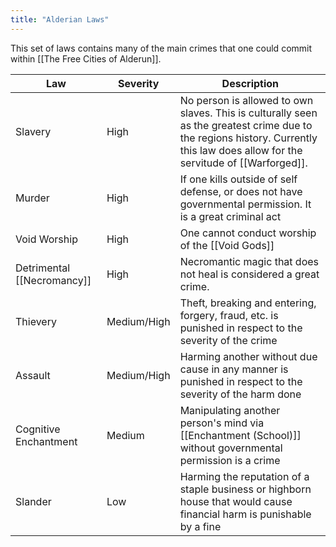 ```yaml
---
title: "Alderian Laws"
---
```

This set of laws contains many of the main crimes that one could commit within [[The Free Cities of Alderun]].

| Law | Severity | Description |
|-|-|-|
| Slavery | High | No person is allowed to own slaves. This is culturally seen as the greatest crime due to the regions history. Currently this law does allow for the servitude of [[Warforged]]. |
| Murder | High | If one kills outside of self defense, or does not have governmental permission. It is a great criminal act |
| Void Worship | High | One cannot conduct worship of the [[Void Gods]] |
| Detrimental [[Necromancy]] | High | Necromantic magic that does not heal is considered a great crime. |
| Thievery | Medium/High | Theft, breaking and entering, forgery, fraud, etc. is punished in respect to the severity of the crime |
| Assault | Medium/High | Harming another without due cause in any manner is punished in respect to the severity of the harm done |
| Cognitive Enchantment | Medium | Manipulating another person's mind via [[Enchantment (School)]] without governmental permission is a crime |
| Slander | Low | Harming the reputation of a staple business or highborn house that would cause financial harm is punishable by a fine |


